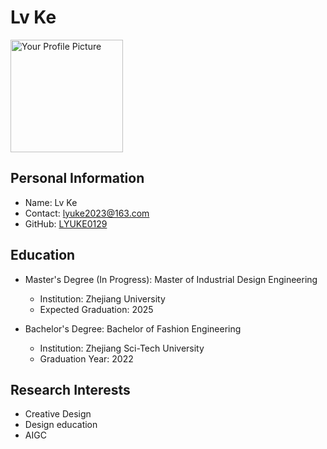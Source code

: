 # Lv Ke

<div style={{float: "right", marginLeft: 20}}><img src="https://cdn.littleor.cn/assert/202310071106429.JPG" alt="Your Profile Picture" width="180"/></div>

## Personal Information

- Name: Lv Ke
- Contact: lyuke2023@163.com
- GitHub: [LYUKE0129](https://github.com/LYUKE0129)

## Education

- Master's Degree (In Progress): Master of Industrial Design Engineering
    - Institution: Zhejiang University
    - Expected Graduation: 2025

- Bachelor's Degree: Bachelor of Fashion Engineering
    - Institution: Zhejiang Sci-Tech University
    - Graduation Year: 2022

## Research Interests

- Creative Design
- Design education
- AIGC
